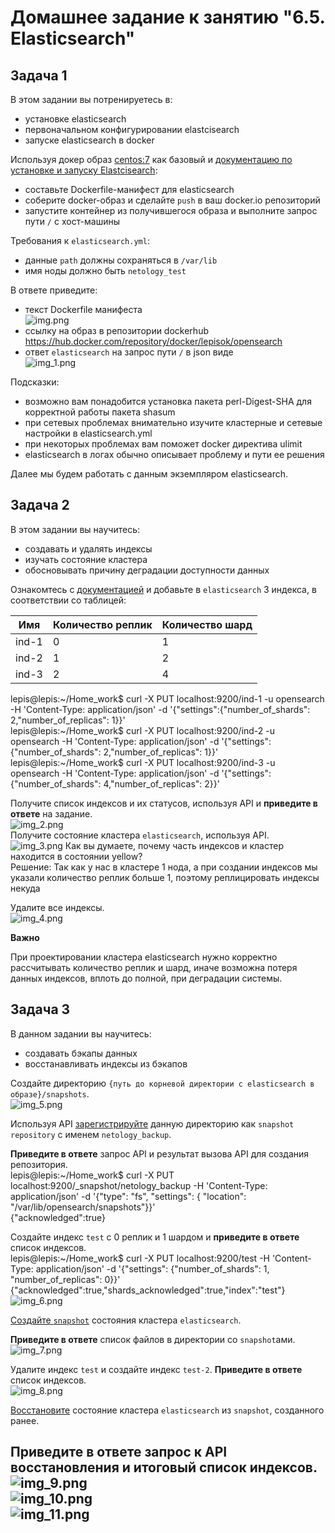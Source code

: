 # Домашнее задание к занятию "6.5. Elasticsearch"

## Задача 1

В этом задании вы потренируетесь в:
- установке elasticsearch
- первоначальном конфигурировании elastcisearch
- запуске elasticsearch в docker

Используя докер образ [centos:7](https://hub.docker.com/_/centos) как базовый и 
[документацию по установке и запуску Elastcisearch](https://www.elastic.co/guide/en/elasticsearch/reference/current/targz.html):

- составьте Dockerfile-манифест для elasticsearch
- соберите docker-образ и сделайте `push` в ваш docker.io репозиторий
- запустите контейнер из получившегося образа и выполните запрос пути `/` c хост-машины

Требования к `elasticsearch.yml`:
- данные `path` должны сохраняться в `/var/lib`
- имя ноды должно быть `netology_test`

В ответе приведите:
- текст Dockerfile манифеста  
![img.png](img/img.png)  
- ссылку на образ в репозитории dockerhub  
https://hub.docker.com/repository/docker/lepisok/opensearch  
- ответ `elasticsearch` на запрос пути `/` в json виде  
![img_1.png](img/img_1.png)  

Подсказки:
- возможно вам понадобится установка пакета perl-Digest-SHA для корректной работы пакета shasum
- при сетевых проблемах внимательно изучите кластерные и сетевые настройки в elasticsearch.yml
- при некоторых проблемах вам поможет docker директива ulimit
- elasticsearch в логах обычно описывает проблему и пути ее решения

Далее мы будем работать с данным экземпляром elasticsearch.

## Задача 2

В этом задании вы научитесь:
- создавать и удалять индексы
- изучать состояние кластера
- обосновывать причину деградации доступности данных

Ознакомтесь с [документацией](https://www.elastic.co/guide/en/elasticsearch/reference/current/indices-create-index.html) 
и добавьте в `elasticsearch` 3 индекса, в соответствии со таблицей:

| Имя | Количество реплик | Количество шард |
|-----|-------------------|-----------------|
| ind-1| 0 | 1 |
| ind-2 | 1 | 2 |
| ind-3 | 2 | 4 |  

lepis@lepis:~/Home_work$ curl -X PUT localhost:9200/ind-1 -u opensearch -H 'Content-Type: application/json' -d '{"settings":{"number_of_shards": 2,"number_of_replicas": 1}}'  
lepis@lepis:~/Home_work$ curl -X PUT localhost:9200/ind-2 -u opensearch -H 'Content-Type: application/json' -d '{"settings":{"number_of_shards": 2,"number_of_replicas": 1}}'  
lepis@lepis:~/Home_work$ curl -X PUT localhost:9200/ind-3 -u opensearch -H 'Content-Type: application/json' -d '{"settings":{"number_of_shards": 4,"number_of_replicas": 2}}'  

Получите список индексов и их статусов, используя API и **приведите в ответе** на задание.  
![img_2.png](img/img_2.png)  
Получите состояние кластера `elasticsearch`, используя API.  
![img_3.png](img/img_3.png)
Как вы думаете, почему часть индексов и кластер находится в состоянии yellow?  
Решение: Так как у нас в кластере 1 нода, а при создании индексов мы указали количество реплик больше 1, поэтому реплицировать индексы некуда  

Удалите все индексы.  
![img_4.png](img/img_4.png)  

**Важно**

При проектировании кластера elasticsearch нужно корректно рассчитывать количество реплик и шард,
иначе возможна потеря данных индексов, вплоть до полной, при деградации системы.

## Задача 3

В данном задании вы научитесь:
- создавать бэкапы данных
- восстанавливать индексы из бэкапов

Создайте директорию `{путь до корневой директории с elasticsearch в образе}/snapshots`.  
![img_5.png](img/img_5.png)  

Используя API [зарегистрируйте](https://www.elastic.co/guide/en/elasticsearch/reference/current/snapshots-register-repository.html#snapshots-register-repository) 
данную директорию как `snapshot repository` c именем `netology_backup`.  

**Приведите в ответе** запрос API и результат вызова API для создания репозитория.  
lepis@lepis:~/Home_work$ curl -X PUT localhost:9200/_snapshot/netology_backup -H 'Content-Type: application/json' -d '{"type": "fs", "settings": { "location": "/var/lib/opensearch/snapshots"}}'  
{"acknowledged":true}  

Создайте индекс `test` с 0 реплик и 1 шардом и **приведите в ответе** список индексов.  
lepis@lepis:~/Home_work$ curl -X PUT localhost:9200/test -H 'Content-Type: application/json' -d '{"settings": {"number_of_shards": 1, "number_of_replicas": 0}}'  
{"acknowledged":true,"shards_acknowledged":true,"index":"test"}  
![img_6.png](img/img_6.png)  

[Создайте `snapshot`](https://www.elastic.co/guide/en/elasticsearch/reference/current/snapshots-take-snapshot.html) 
состояния кластера `elasticsearch`. 

**Приведите в ответе** список файлов в директории со `snapshot`ами.  
![img_7.png](img/img_7.png)  

Удалите индекс `test` и создайте индекс `test-2`. **Приведите в ответе** список индексов.  
![img_8.png](img/img_8.png)  

[Восстановите](https://www.elastic.co/guide/en/elasticsearch/reference/current/snapshots-restore-snapshot.html) состояние
кластера `elasticsearch` из `snapshot`, созданного ранее. 

**Приведите в ответе** запрос к API восстановления и итоговый список индексов.  
![img_9.png](img/img_9.png)  
![img_10.png](img/img_10.png)  
![img_11.png](img/img_11.png)  
---